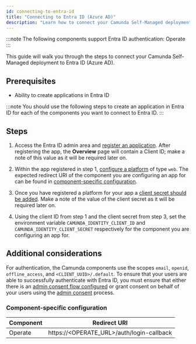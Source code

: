 ```yaml
---
id: connecting-to-entra-id
title: "Connecting to Entra ID (Azure AD)"
description: "Learn how to connect your Camunda Self-Managed deployment to Entra ID (Azure AD)."
---
```


:::note
The following components support Entra ID authentication: Operate
:::

This guide will walk you through the steps to connect your Camunda Self-Managed deployment to Entra ID (Azure AD).

## Prerequisites

- Ability to create applications in Entra ID

:::note
You should use the following steps to create an application in Entra ID for each of the components you want to connect
to Entra ID.
:::

## Steps

1. Access the Entra ID admin area
   and [register an application](https://learn.microsoft.com/en-us/entra/identity-platform/quickstart-register-app).
   After registering the app, the **Overview** page will contain a Client ID; make a note of this value as it will be
   required later on.

2. Within the app registered in step
   1, [configure a platform](https://learn.microsoft.com/en-gb/entra/identity-platform/quickstart-register-app#configure-platform-settings)
   of type `web`. The expected redirect URI of the component you are configuring an app for can be found in [component-specific configuration](#component-specific-configuration).

3. Once you have registered a platform for your app a [client secret should be added](https://learn.microsoft.com/en-us/entra/identity-platform/quickstart-register-app#add-a-client-secret). Make a note of the value of the client secret as it will be required later on.

4. Using the client ID from step 1 and the client secret from step 3, set the environment variable `CAMUNDA_IDENTITY_CLIENT_ID` and `CAMUNDA_IDENTITY_CLIENT_SECRET` respectively for the component you are configuring an app for.

## Additional considerations

For authentication, the Camunda components use the scopes `email`, `openid`, `offline_access`, and `<CLIENT_UUID>/.default`. To ensure that your users are able to successfully authenticate with Entra ID, you must ensure that either there is an [admin consent flow configured](https://learn.microsoft.com/en-us/entra/identity/enterprise-apps/configure-admin-consent-workflow) or grant consent on behalf of your users using the [admin consent](https://learn.microsoft.com/en-gb/entra/identity/enterprise-apps/user-admin-consent-overview#admin-consent) process.

### Component-specific configuration

| Component | Redirect URI                              |
| --------- | ----------------------------------------- |
| Operate   | https://<OPERATE_URL>/auth/login-callback |
